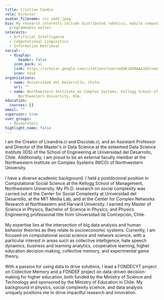 ```yaml
---
title: Cristian Candia
role: Director
avatar_filename: ccv_udd2.jpeg
bio: My research interests include distributed robotics, mobile computing and
  programmable matter.
interests:
  - Artificial Intelligence
  - Computational Linguistics
  - Information Retrieval
social:
  - display:
      header: false
    icon_pack: ai
    link: https://scholar.google.com/citations?user=oQ9KiDUAAAAJ&hl=en
    icon: nose
organizations:
  - name: Universidad del Desarrollo, Chile.
    url: ""
  - name: Northwestern Institute on Complex Systems, Kellogg School of Management,
      Northwestern University, USA.
education:
  courses: []
email: ""
superuser: true
user_groups:
  - Researchers
highlight_name: false
---
```

I am the Creator of Lixandria.cl and Discolab.cl, and an Assistant Professor and Director of the Master's in Data Science at the esteemed Data Science Institute (IDS) of the School of Engineering at Universidad del Desarrollo, Chile. Additionally, I am proud to be an external faculty member at the Northwestern Institute on Complex Systems (NICO) of Northwestern University.\
\
I have a diverse academic background. I held a postdoctoral position in Computational Social Science at the Kellogg School of Management, Northwestern University. My Ph.D. research on social complexity was carried out at the Center for Social Complexity at Universidad del Desarrollo, at the MIT Media Lab, and at the Center for Complex Networks Research at Northeastern and Harvard University. I earned my Master of Science in Physics, Bachelor of Science in Physics, and Physics Engineering professional title from Universidad de Concepción, Chile.\
\
My expertise lies at the intersection of big data analysis and human behavior theories as they relate to socioeconomic systems. Currently, I am focused on computational social science and network science, with a particular interest in areas such as collective intelligence, hate speech dynamics, business and learning analytics, cooperative learning, higher education decision-making, collective memory, and experimental game theory.\
\
With a passion for using data to drive solutions, I lead a FONDECYT project on Collective Memory and a FONDEF project on data-driven decision-making for higher education, both funded by the Ministry of Science and Technology and sponsored by the Ministry of Education in Chile. My background in physics, social complexity science, and data analysis uniquely positions me to drive impactful research and innovation.